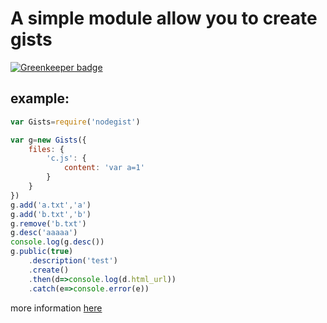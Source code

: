 A simple module allow you to create gists
=========================================

[![Greenkeeper badge](https://badges.greenkeeper.io/maple3142/nodegist.svg)](https://greenkeeper.io/)

example:
------------

```javascript
var Gists=require('nodegist')

var g=new Gists({
	files: {
		'c.js': {
			content: 'var a=1'
		}
	}
})
g.add('a.txt','a')
g.add('b.txt','b')
g.remove('b.txt')
g.desc('aaaaa')
console.log(g.desc())
g.public(true)
	.description('test')
	.create()
	.then(d=>console.log(d.html_url))
	.catch(e=>console.error(e))
```

more information [here](https://maple3142.github.io/docs/nodegist/index.html)